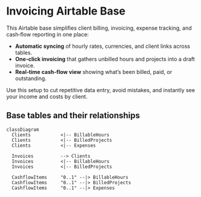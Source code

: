 
# Invoicing Airtable Base


This Airtable base simplifies client billing, invoicing, expense tracking, and cash‑flow reporting in one place:

* **Automatic syncing** of hourly rates, currencies, and client links across tables.
* **One‑click invoicing** that gathers unbilled hours and projects into a draft invoice.
* **Real‑time cash‑flow view** showing what’s been billed, paid, or outstanding.

Use this setup to cut repetitive data entry, avoid mistakes, and instantly see your income and costs by client.

## Base tables and their relationships

```mermaid
classDiagram
  Clients           <|-- BillableHours
  Clients           <|-- BilledProjects
  Clients           <|-- Expenses

  Invoices          --> Clients
  Invoices          <|-- BillableHours
  Invoices          <|-- BilledProjects

  CashflowItems     "0..1" --|> BillableHours
  CashflowItems     "0..1" --|> BilledProjects
  CashflowItems     "0..1" --|> Expenses
```
